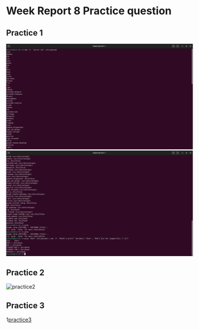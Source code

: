 # Week Report 8 Practice question

## Practice 1 
![practice1](practice1(1of2).png)
![practice1](practice1(2of2).png)

## Practice 2
![practice2]()

## Practice 3
1[practice3]()